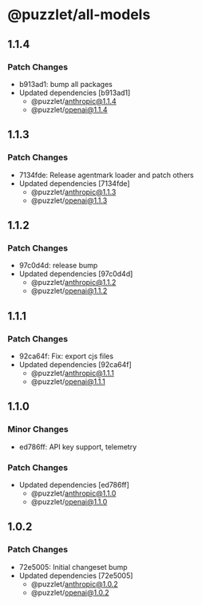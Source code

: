 # @puzzlet/all-models

## 1.1.4

### Patch Changes

- b913ad1: bump all packages
- Updated dependencies [b913ad1]
  - @puzzlet/anthropic@1.1.4
  - @puzzlet/openai@1.1.4

## 1.1.3

### Patch Changes

- 7134fde: Release agentmark loader and patch others
- Updated dependencies [7134fde]
  - @puzzlet/anthropic@1.1.3
  - @puzzlet/openai@1.1.3

## 1.1.2

### Patch Changes

- 97c0d4d: release bump
- Updated dependencies [97c0d4d]
  - @puzzlet/anthropic@1.1.2
  - @puzzlet/openai@1.1.2

## 1.1.1

### Patch Changes

- 92ca64f: Fix: export cjs files
- Updated dependencies [92ca64f]
  - @puzzlet/anthropic@1.1.1
  - @puzzlet/openai@1.1.1

## 1.1.0

### Minor Changes

- ed786ff: API key support, telemetry

### Patch Changes

- Updated dependencies [ed786ff]
  - @puzzlet/anthropic@1.1.0
  - @puzzlet/openai@1.1.0

## 1.0.2

### Patch Changes

- 72e5005: Initial changeset bump
- Updated dependencies [72e5005]
  - @puzzlet/anthropic@1.0.2
  - @puzzlet/openai@1.0.2
